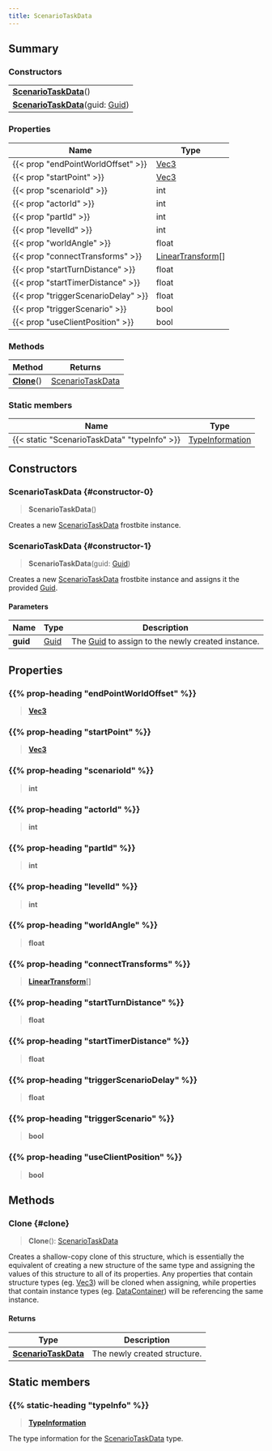 ```yaml
---
title: ScenarioTaskData
---
```


## Summary

### Constructors

|  |
| --- |
| **[ScenarioTaskData](#constructor-0)**() |
| **[ScenarioTaskData](#constructor-1)**(guid: [Guid](/vext/ref/shared/type/guid)) |

### Properties

| Name | Type |
| ---- | ---- |
| {{< prop "endPointWorldOffset" >}} | [Vec3](/vext/ref/shared/type/vec3) |
| {{< prop "startPoint" >}} | [Vec3](/vext/ref/shared/type/vec3) |
| {{< prop "scenarioId" >}} | int |
| {{< prop "actorId" >}} | int |
| {{< prop "partId" >}} | int |
| {{< prop "levelId" >}} | int |
| {{< prop "worldAngle" >}} | float |
| {{< prop "connectTransforms" >}} | [LinearTransform](/vext/ref/shared/type/lineartransform)[] |
| {{< prop "startTurnDistance" >}} | float |
| {{< prop "startTimerDistance" >}} | float |
| {{< prop "triggerScenarioDelay" >}} | float |
| {{< prop "triggerScenario" >}} | bool |
| {{< prop "useClientPosition" >}} | bool |

### Methods

| Method | Returns |
| ------ | ------- |
| **[Clone](#clone)**() | [ScenarioTaskData](/vext/ref/fb/scenariotaskdata) |

### Static members

| Name | Type |
| ---- | ---- |
| {{< static "ScenarioTaskData" "typeInfo" >}} | [TypeInformation](/vext/ref/shared/type/typeinformation) |

## Constructors

### ScenarioTaskData {#constructor-0}

> **ScenarioTaskData**()

Creates a new [ScenarioTaskData](/vext/ref/fb/scenariotaskdata) frostbite instance.

### ScenarioTaskData {#constructor-1}

> **ScenarioTaskData**(guid: [Guid](/vext/ref/shared/type/guid))

Creates a new [ScenarioTaskData](/vext/ref/fb/scenariotaskdata) frostbite instance and assigns it the provided [Guid](/vext/ref/shared/type/guid).

#### Parameters

| Name | Type | Description |
| ---- | ---- | ----------- |
| **guid** | [Guid](/vext/ref/shared/type/guid) | The [Guid](/vext/ref/shared/type/guid) to assign to the newly created instance. |

## Properties

### {{% prop-heading "endPointWorldOffset" %}}

> **[Vec3](/vext/ref/shared/type/vec3)**

### {{% prop-heading "startPoint" %}}

> **[Vec3](/vext/ref/shared/type/vec3)**

### {{% prop-heading "scenarioId" %}}

> **int**

### {{% prop-heading "actorId" %}}

> **int**

### {{% prop-heading "partId" %}}

> **int**

### {{% prop-heading "levelId" %}}

> **int**

### {{% prop-heading "worldAngle" %}}

> **float**

### {{% prop-heading "connectTransforms" %}}

> **[LinearTransform](/vext/ref/shared/type/lineartransform)**[]

### {{% prop-heading "startTurnDistance" %}}

> **float**

### {{% prop-heading "startTimerDistance" %}}

> **float**

### {{% prop-heading "triggerScenarioDelay" %}}

> **float**

### {{% prop-heading "triggerScenario" %}}

> **bool**

### {{% prop-heading "useClientPosition" %}}

> **bool**

## Methods

### Clone {#clone}

> **Clone**(): [ScenarioTaskData](/vext/ref/fb/scenariotaskdata)

Creates a shallow-copy clone of this structure, which is essentially the equivalent of creating a new structure of the same type and assigning the values of this structure to all of its properties. Any properties that contain structure types (eg. [Vec3](/vext/ref/shared/type/vec3)) will be cloned when assigning, while properties that contain instance types (eg. [DataContainer](/vext/ref/shared/type/datacontainer)) will be referencing the same instance.

#### Returns

| Type | Description |
| ---- | ----------- |
| **[ScenarioTaskData](/vext/ref/fb/scenariotaskdata)** | The newly created structure. |

## Static members

### {{% static-heading "typeInfo" %}}

> **[TypeInformation](/vext/ref/shared/type/typeinformation)**

The type information for the [ScenarioTaskData](/vext/ref/fb/scenariotaskdata) type.

